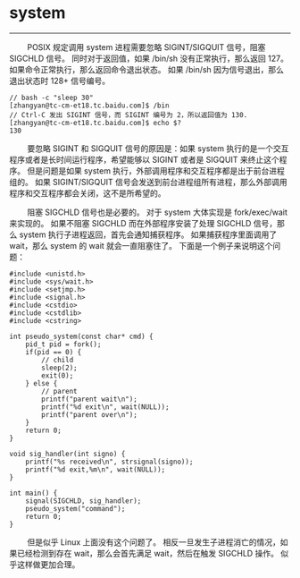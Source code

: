 # system
***

&emsp;&emsp;
POSIX 规定调用 system 进程需要忽略 SIGINT/SIGQUIT 信号，阻塞 SIGCHLD 信号。
同时对于返回值，如果 /bin/sh 没有正常执行，那么返回 127。
如果命令正常执行，那么返回命令退出状态。
如果 /bin/sh 因为信号退出，那么退出状态时 128+ 信号编号。

    // bash -c "sleep 30"
    [zhangyan@tc-cm-et18.tc.baidu.com]$ /bin
    // Ctrl-C 发出 SIGINT 信号，而 SIGINT 编号为 2，所以返回值为 130.
    [zhangyan@tc-cm-et18.tc.baidu.com]$ echo $?
    130

&emsp;&emsp;
要忽略 SIGINT 和 SIGQUIT 信号的原因是：如果 system 执行的是一个交互程序或者是长时间运行程序，希望能够以 SIGINT 或者是 SIGQUIT 来终止这个程序。
但是问题是如果 system 执行，外部调用程序和交互程序都是出于前台进程组的。
如果 SIGINT/SIGQUIT 信号会发送到前台进程组所有进程，那么外部调用程序和交互程序都会关闭，这不是所希望的。

&emsp;&emsp;
阻塞 SIGCHLD 信号也是必要的。
对于 system 大体实现是 fork/exec/wait 来实现的。
如果不阻塞 SIGCHLD 而在外部程序安装了处理 SIGCHLD 信号，那么 system 执行子进程返回，首先会通知捕获程序。
如果捕获程序里面调用了 wait，那么 system 的 wait 就会一直阻塞住了。
下面是一个例子来说明这个问题：

    #include <unistd.h>
    #include <sys/wait.h>
    #include <setjmp.h>
    #include <signal.h>
    #include <cstdio>
    #include <cstdlib>
    #include <cstring>
    
    int pseudo_system(const char* cmd) {
        pid_t pid = fork();
        if(pid == 0) {
            // child
            sleep(2);
            exit(0);
        } else { 
            // parent
            printf("parent wait\n");
            printf("%d exit\n", wait(NULL));
            printf("parent over\n");
        }
        return 0;
    }
    
    void sig_handler(int signo) {
        printf("%s received\n", strsignal(signo));
        printf("%d exit,%m\n", wait(NULL));
    }
    
    int main() {
        signal(SIGCHLD, sig_handler);
        pseudo_system("command");
        return 0;
    }

&emsp;&emsp;
但是似乎 Linux 上面没有这个问题了。
相反一旦发生子进程消亡的情况，如果已经检测到存在 wait，那么会首先满足 wait，然后在触发 SIGCHLD 操作。
似乎这样做更加合理。